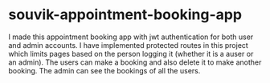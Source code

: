 # souvik-appointment-booking-app
I made this appointment booking app with jwt authentication for both user and admin accounts. I have implemented protected routes in this project which limits pages based on the person logging it (whether it is a auser or an admin). The users can make a booking and also delete it to make another booking. The admin can see the bookings of all the users.
